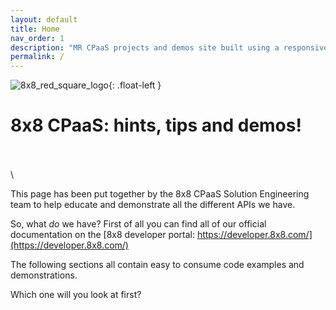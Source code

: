 ```yaml
---
layout: default
title: Home
nav_order: 1
description: "MR CPaaS projects and demos site built using a responsive Jekyll theme with built-in search that is easily customizable and hosted on GitHub Pages."
permalink: /
---
```


![8x8_red_square_logo](https://mlwrogers.github.io/pages-sandbox/image_assets/8x8_RedSquare_LogoSml_RGB.png){: .float-left }

# 8x8 CPaaS: hints, tips and demos!

\
\
\

This page has been put together by the 8x8 CPaaS Solution Engineering team to help educate and demonstrate all the different APIs we have.

So, what _do_ we have?
First of all you can find all of our official documentation on the [8x8 developer portal: https://developer.8x8.com/](https://developer.8x8.com/)

The following sections all contain easy to consume code examples and demonstrations.

Which one will you look at first?
